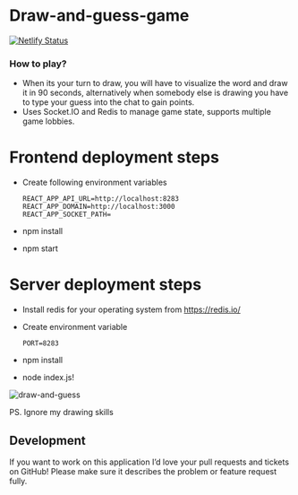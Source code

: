 # Draw-and-guess-game
[![Netlify Status](https://api.netlify.com/api/v1/badges/5ecedf27-ed37-4b09-ae16-ca07f69495b5/deploy-status)](https://app.netlify.com/sites/serene-jepsen-4741fc/deploys)

### How to play?

* When its your turn to draw, you will have to visualize the word and draw it in 90 seconds, alternatively when somebody else is drawing you have to type     your guess into the chat to gain points.
* Uses Socket.IO and Redis to manage game state, supports multiple game lobbies.

# Frontend deployment steps <br>
* Create following environment variables

      REACT_APP_API_URL=http://localhost:8283 
      REACT_APP_DOMAIN=http://localhost:3000
      REACT_APP_SOCKET_PATH=
     
* npm install
* npm start

# Server deployment steps <br>
* Install redis for your operating system from https://redis.io/ <br>
* Create environment variable 

      PORT=8283 
     
* npm install
* node index.js!


![draw-and-guess](https://user-images.githubusercontent.com/48166553/126893424-bd9d9a15-308c-415b-81b0-d15a640a117f.gif)

<!-- ![Home page](https://i.ibb.co/Fbs52DJ/Screenshot-from-2021-05-16-13-01-20.png) 

![Word selection](https://project-bucket-be.s3.ap-south-1.amazonaws.com/Screenshot+from+2021-04-02+03-15-43.png)

![Game image](https://project-bucket-be.s3.ap-south-1.amazonaws.com/Screenshot+from+2021-04-02+03-17-09.png) -->
PS. Ignore my drawing skills


Development
-----------

If you want to work on this application I’d love your pull requests and tickets on GitHub!
Please make sure it describes the problem or feature request fully.

